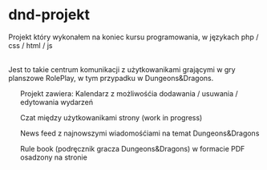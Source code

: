 <h1>dnd-projekt</h1>
Projekt który wykonałem na koniec kursu programowania, w językach php / css / html / js <br><br>

Jest to takie centrum komunikacji z użytkowanikami grającymi w gry planszowe RolePlay, w tym przypadku w Dungeons&Dragons.<br>
<ul>Projekt zawiera: Kalendarz z możliwośćia dodawania / usuwania / edytowania wydarzeń</ul>
<ul>Czat między użytkowanikami strony (work in progress)</ul>
<ul>News feed z najnowszymi wiadomośćiami na temat Dungeons&Dragons</ul>
<ul>Rule book (podręcznik gracza Dungeons&Dragons) w formacie PDF osadzony na stronie</ul>
